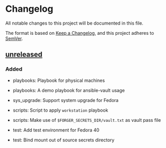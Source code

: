 # Changelog

All notable changes to this project will be documented in this file.

The format is based on [Keep a Changelog], and this project adheres to [SemVer].

## [unreleased]

### Added

- playbooks: Playbook for physical machines
- playbooks: A demo playbook for ansible-vault usage

- sys_upgrade: Support system upgrade for Fedora

- scripts: Script to apply `workstation` playbook
- scripts: Make use of `$FORGER_SECRETS_DIR/vault.txt` as vault pass file

- test: Add test environment for Fedora 40
- test: Bind mount out of source secrets directory

[unreleased]: https://github.com/DrOptix/forger/tree/HEAD
[Keep a Changelog]: https://keepachangelog.com/en/1.1.0/
[SemVer]: https://semver.org/spec/v2.0.0.html

